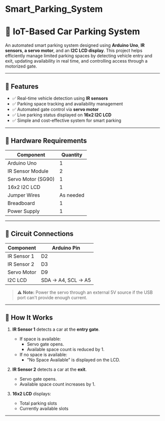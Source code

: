 # Smart_Parking_System
# 🚗 IoT-Based Car Parking System

An automated smart parking system designed using **Arduino Uno**, **IR sensors**, **a servo motor**, and an **I2C LCD display**. This project helps efficiently manage limited parking spaces by detecting vehicle entry and exit, updating availability in real time, and controlling access through a motorized gate.

---

## 📌 Features

- ✅ Real-time vehicle detection using **IR sensors**
- ✅ Parking space tracking and availability management
- ✅ Automated gate control via **servo motor**
- ✅ Live parking status displayed on **16x2 I2C LCD**
- ✅ Simple and cost-effective system for smart parking

---

## 🧰 Hardware Requirements

| Component           | Quantity |
|---------------------|----------|
| Arduino Uno         | 1        |
| IR Sensor Module    | 2        |
| Servo Motor (SG90)  | 1        |
| 16x2 I2C LCD        | 1        |
| Jumper Wires        | As needed |
| Breadboard          | 1        |
| Power Supply        | 1        |

---

## 🔌 Circuit Connections

| Component      | Arduino Pin |
|----------------|-------------|
| IR Sensor 1    | D2          |
| IR Sensor 2    | D3          |
| Servo Motor    | D9          |
| I2C LCD        | SDA → A4, SCL → A5 |

> ⚠️ **Note:** Power the servo through an external 5V source if the USB port can't provide enough current.

---

## 🧠 How It Works

1. **IR Sensor 1** detects a car at the **entry gate**.
   - If space is available:
     - Servo gate opens.
     - Available space count is reduced by 1.
   - If no space is available:
     - "No Space Available" is displayed on the LCD.

2. **IR Sensor 2** detects a car at the **exit**.
   - Servo gate opens.
   - Available space count increases by 1.

3. **16x2 LCD** displays:
   - Total parking slots
   - Currently available slots

---



